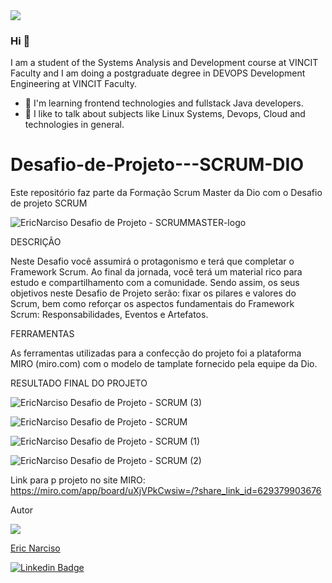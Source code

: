 <img src="https://avatars.githubusercontent.com/u/84017071?s=40&v=4">

### Hi 👋
I am a student of the Systems Analysis and Development course at VINCIT Faculty and I am doing a postgraduate degree in DEVOPS Development Engineering at VINCIT Faculty.

- 🌱 I'm learning frontend technologies and fullstack Java developers.
- 🤝 I like to talk about subjects like Linux Systems, Devops, Cloud and technologies in general. 





# Desafio-de-Projeto---SCRUM-DIO
Este repositório faz parte da Formação Scrum Master da Dio com o Desafio de projeto SCRUM



![EricNarciso  Desafio de Projeto - SCRUMMASTER-logo](https://user-images.githubusercontent.com/84017071/220752165-9eb96de7-d8d1-48f2-adff-42f3f731fd3a.jpg)


DESCRIÇÃO

Neste Desafio você assumirá o protagonismo e terá que completar o Framework Scrum. Ao final da jornada, você terá um material rico para estudo e compartilhamento com a comunidade. Sendo assim, os seus objetivos neste Desafio de Projeto serão: fixar os pilares e valores do Scrum, bem como reforçar os aspectos fundamentais do Framework Scrum: Responsabilidades, Eventos e Artefatos.

FERRAMENTAS

  As ferramentas utilizadas para a confecção do projeto foi a plataforma MIRO (miro.com) com o modelo de tamplate fornecido pela equipe da Dio.
  
  
  
RESULTADO FINAL DO PROJETO


![EricNarciso  Desafio de Projeto - SCRUM (3)](https://user-images.githubusercontent.com/84017071/220753451-f941cd8a-c7da-4769-a79b-ca179df0e266.jpg)


![EricNarciso  Desafio de Projeto - SCRUM](https://user-images.githubusercontent.com/84017071/220753535-4683c6d9-d0b1-460e-b399-1b489ed09c86.jpg)


![EricNarciso  Desafio de Projeto - SCRUM (1)](https://user-images.githubusercontent.com/84017071/220753626-d35a9051-b634-401f-8912-13354ccff20c.jpg)


![EricNarciso  Desafio de Projeto - SCRUM (2)](https://user-images.githubusercontent.com/84017071/220753684-38b614f4-9884-4329-8321-a1668a3ec0ee.jpg)


Link para p projeto no site MIRO: https://miro.com/app/board/uXjVPkCwsiw=/?share_link_id=629379903676



Autor

<img src="https://avatars.githubusercontent.com/u/84017071?s=40&v=4">


[Eric Narciso](https://www.linkedin.com/in/eric-np-santos/) 

 [![Linkedin Badge](https://img.shields.io/badge/-Eric-blue?style=flat-square&logo=Linkedin&logoColor=white&link=https://www.linkedin.com/in/eric-np-santos/)](https://www.linkedin.com/in/eric-np-santos/)  




